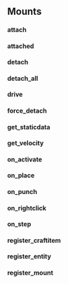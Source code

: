 Mounts 
------
#### attach
#### attached
#### detach
#### detach_all
#### drive
#### force_detach
#### get_staticdata
#### get_velocity
#### on_activate
#### on_place
#### on_punch
#### on_rightclick
#### on_step
#### register_craftitem
#### register_entity
#### register_mount
    
